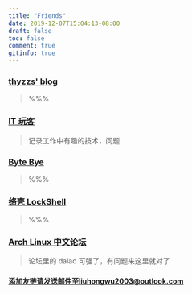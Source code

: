 ```yaml
---
title: "Friends"
date: 2019-12-07T15:04:13+08:00
draft: false
toc: false
comment: true
gitinfo: true
---
```


### [thyzzs' blog](https://thyzzs.coding.me/)
>   %%%

### [IT 玩客 ](https://www.91the.top)
>   记录工作中有趣的技术，问题

### [Byte Bye](https://blog.bytebye.com/)
>   %%%

### [络壳 LockShell](https://lockshell.com/)
>   %%%


### [Arch Linux 中文论坛](https://bbs.archlinuxcn.org/index.php)
>   论坛里的 dalao 可强了，有问题来这里就对了


#### 添加友链请发送邮件至liuhongwu2003@outlook.com
